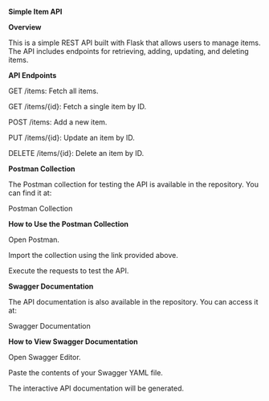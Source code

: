 **Simple Item API**

**Overview**

This is a simple REST API built with Flask that allows users to manage items. The API includes endpoints for retrieving, adding, updating, and deleting items.

**API Endpoints**

GET /items: Fetch all items.

GET /items/{id}: Fetch a single item by ID.

POST /items: Add a new item.

PUT /items/{id}: Update an item by ID.

DELETE /items/{id}: Delete an item by ID.

**Postman Collection**

The Postman collection for testing the API is available in the repository. You can find it at:

Postman Collection

**How to Use the Postman Collection**

Open Postman.

Import the collection using the link provided above.

Execute the requests to test the API.

**Swagger Documentation**

The API documentation is also available in the repository. You can access it at:

Swagger Documentation

**How to View Swagger Documentation**

Open Swagger Editor.

Paste the contents of your Swagger YAML file.

The interactive API documentation will be generated.
